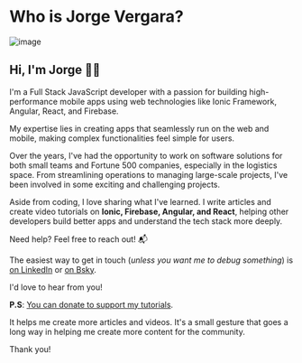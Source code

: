 # Who is Jorge Vergara?

![image](https://github.com/user-attachments/assets/9072b359-31a7-4bc3-8854-0e19d068fadf)

## Hi, I'm Jorge 👋🏽

I'm a Full Stack JavaScript developer with a passion for building high-performance mobile apps using web technologies like Ionic Framework, Angular, React, and Firebase.

My expertise lies in creating apps that seamlessly run on the web and mobile, making complex functionalities feel simple for users.

Over the years, I've had the opportunity to work on software solutions for both small teams and Fortune 500 companies, especially in the logistics space. From streamlining operations to managing large-scale projects, I've been involved in some exciting and challenging projects.

Aside from coding, I love sharing what I've learned. I write articles and create video tutorials on **Ionic, Firebase, Angular, and React**, helping other developers build better apps and understand the tech stack more deeply.

Need help? Feel free to reach out! 📬

The easiest way to get in touch (_unless you want me to debug something_) is [on LinkedIn](https://www.linkedin.com/in/jorgevergara-developer/) or [on Bsky](https://bsky.app/profile/jorgevergara.co).

I'd love to hear from you!

**P.S**: [You can donate to support my tutorials](https://javebratt.kit.com/products/tip).

It helps me create more articles and videos. It's a small gesture that goes a long way in helping me create more content for the community.

Thank you!
